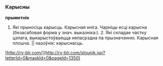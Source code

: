 ### Карысны
**прыметнік**

1. Які прыносіць карысць. Карысная кніга. Чарніцы есці карысна (безасабовая форма у знач. выказніка:). 2. Які складае частку цэлага, выкарыстоўваецца непасрэдна па прызначэнню. Карысная плошча. || назоўнік: карыснасць.

<a rel="author">[http://rv-blr.com/](http://rv-blr.com/slounik.jsp?letterId=0&maskId=0&pageId=1350)</a>
